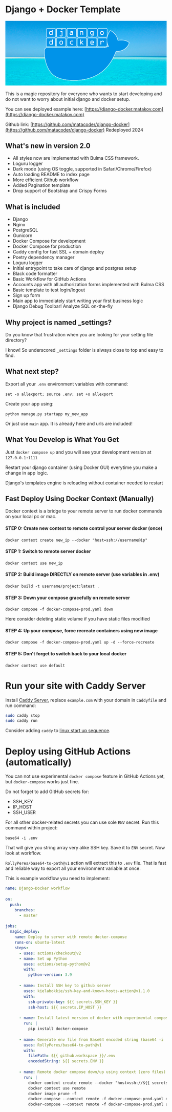 # Django + Docker Template

<img src=https://raw.githubusercontent.com/matacoder/matacoder/main/django-docker-sea.png>

This is a magic repository for everyone who wants to start developing and do not want to worry about initial django and docker setup.

You can see deployed example here: [https://django-docker.matakov.com](https://django-docker.matakov.com)

Github link: [https://github.com/matacoder/django-docker](https://github.com/matacoder/django-docker)
Redeployed 2024

## What's new in version 2.0

* All styles now are implemented with Bulma CSS framework. 
* Loguru logger
* Dark mode (using OS toggle, supported in Safari/Chrome/Firefox)
* Auto loading README to index page
* More efficient Github workflow
* Added Pagination template
* Drop support of Bootstrap and Crispy Forms

## What is included

- Django
- Nginx
- PostgreSQL
- Gunicorn  
- Docker Compose for development
- Docker Compose for production
- Caddy config for fast SSL + domain deploy
- Poetry dependency manager
- Loguru logger
- Initial entrypoint to take care of django and postgres setup
- Black code formatter
- Basic Workflow for GitHub Actions
- Accounts app with all authorization forms implemented with Bulma CSS
- Basic template to test login/logout
- Sign up form
- Main app to immediately start writing your first business logic
- Django Debug Toolbar! Analyze SQL on-the-fly

## Why project is named _settings?

Do you know that frustration when you are looking for your setting file directory?

I know! So underscored `_settings` folder is always close to top and easy to find.

## What next step?

Export all your `.env` environment variables with command: 

`set -o allexport; source .env; set +o allexport`

Create your app using:

`python manage.py startapp my_new_app`

Or just use `main` app. It is already here and urls are included!

## What You Develop is What You Get

Just `docker compose up` and you will see your development version at `127.0.0.1:1111`

Restart your django container (using Docker GUI) everytime you make a change in app logic.

Django's templates engine is reloading without container needed to restart

## Fast Deploy Using Docker Context (Manually)

Docker context is a bridge to your remote server to run docker commands on your local pc or mac.

#### STEP 0: Create new context to remote control your server docker (once)

`docker context create new_ip --docker "host=ssh://username@ip"`

#### STEP 1: Switch to remote server docker

`docker context use new_ip`

#### STEP 2: Build image DIRECTLY on remote server (use variables in .env)

`docker build -t username/project:latest .`

#### STEP 3: Down your compose gracefully on remote server

`docker compose -f docker-compose-prod.yaml down`

Here consider deleting static volume if you have static files modified

#### STEP 4: Up your compose, force recreate containers using new image

`docker compose -f docker-compose-prod.yaml up -d --force-recreate`

#### STEP 5: Don't forget to switch back to your local docker

`docker context use default`

# Run your site with Caddy Server

Install [Caddy Server](https://caddyserver.com), replace `example.com` with your domain in `Caddyfile` and run command:

```bash
sudo caddy stop
sudo caddy run
```

Consider adding `caddy` to [linux start up sequence](https://caddy.community/t/want-caddy-to-run-automatically-on-boot/5240).

# Deploy using GitHub Actions (automatically)

You can not use experimental `docker compose` feature in GitHub Actions yet, but `docker-compose` works just fine.

Do not forget to add GitHub secrets for:

- SSH_KEY
- IP_HOST
- SSH_USER

For all other docker-related secrets you can use sole `ENV` secret. Run this command within project:

`base64 -i .env`

That will give you string array very alike SSH key. Save it to `ENV` secret. Now look at workflow.

`RollyPeres/base64-to-path@v1` action will extract this to `.env` file. That is fast and reliable way to export all your environment variable at once.

This is example workflow you need to implement:

```yaml
name: Django-Docker workflow

on:
  push:
    branches:
      - master

jobs:
  magic_deploy:
    name: Deploy to server with remote docker-compose
    runs-on: ubuntu-latest
    steps:
      - uses: actions/checkout@v2
      - name: Set up Python
        uses: actions/setup-python@v2
        with:
          python-version: 3.9

      - name: Install SSH key to github server
        uses: kielabokkie/ssh-key-and-known-hosts-action@v1.1.0
        with:
          ssh-private-key: ${{ secrets.SSH_KEY }}
          ssh-host: ${{ secrets.IP_HOST }}

      - name: Install latest version of docker with experimental compose support
        run: |
          pip install docker-compose

      - name: Generate env file from Base64 encoded string (base64 -i .env)
        uses: RollyPeres/base64-to-path@v1
        with:
          filePath: ${{ github.workspace }}/.env
          encodedString: ${{ secrets.ENV }}

      - name: Remote docker compose down/up using context (zero files)
        run: |
          docker context create remote --docker "host=ssh://${{ secrets.SSH_USER }}@${{ secrets.IP_HOST }}"
          docker context use remote
          docker image prune -f
          docker-compose --context remote -f docker-compose-prod.yaml down
          docker-compose --context remote -f docker-compose-prod.yaml up -d --build --force-recreate
```
